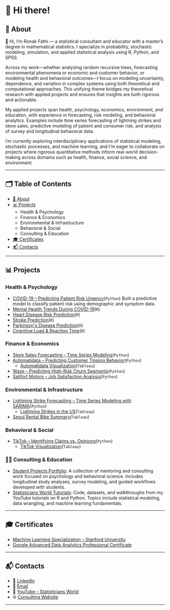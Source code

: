 # 👋 Hi there!

## 📌 About

👋 Hi, I’m Ronak Fathi — a statistical consultant and educator with a master’s degree in mathematical statistics. I specialize in probability, stochastic modeling, simulation, and applied statistical analysis using R, Python, and SPSS.

Across my work—whether analyzing random recursive trees, forecasting environmental phenomena or economic and customer behavior, or modeling health and behavioral outcomes—I focus on modeling uncertainty, dependence, and variation in complex systems using both theoretical and computational approaches. This unifying theme bridges my theoretical research with applied projects and ensures that insights are both rigorous and actionable.

My applied projects span health, psychology, economics, environment, and education, with experience in forecasting, risk modeling, and behavioral analytics. Examples include time series forecasting of lightning strikes and store sales, predictive modeling of patient and consumer risk, and analysis of survey and longitudinal behavioral data.

I’m currently exploring interdisciplinary applications of statistical modeling, stochastic processes, and machine learning, and I’m eager to collaborate on projects where rigorous quantitative methods inform real-world decision-making across domains such as health, finance, social science, and environment.

---

## 🗂 Table of Contents

- [📌 About](#about)
- [📊 Projects](#projects)
  - Health & Psychology
  - Finance & Economics
  - Environmental & Infrastructure
  - Behavioral & Social
  - Consulting & Education
- [🎓 Certificates](#certificates)
- [📬 Contacts](#contacts)

---

## 📊 Projects

### Health & Psychology
- [COVID-19 – Predicting Patient Risk Urgency](https://github.com/RoniF-pixel/Projects/tree/main/Covid-19)(`Python`) Built a predictive model to classify patient risk using demographic and symptom data.
- [Mental Health Trends During COVID-19](https://github.com/RoniF-pixel/R-projects/tree/main/Covid)(`R`)
- [Heart Disease Risk Prediction](https://github.com/RoniF-pixel/R-projects/tree/main/Heart%20Rate)(`R`)
- [Stroke Prediction](https://github.com/RoniF-pixel/R-projects/tree/main/Stroke%20Prediction)(`R`)
- [Parkinson's Disease Prediction](https://github.com/RoniF-pixel/R-projects/tree/main/Parkinson%20Disease)(`R`)
- [Cognitive Load & Reaction Time](https://github.com/RoniF-pixel/R-projects/tree/main/Cognitive%20Load%20%26%20Decision-Making%20Using%20Reaction%20Time%20Data)(`R`)

### Finance & Economics
- [Store Sales Forecasting – Time Series Modeling](https://github.com/RoniF-pixel/Python-Projects/tree/main/Store%20Analysis)(`Python`)
- [Automatidata – Predicting Customer Tipping Behavior](https://github.com/RoniF-pixel/Projects/tree/main/Automatidata)(`Python`)
    - [Automatidata Visualization](https://public.tableau.com/app/profile/ronak.fathi/viz/Automatidataproject_17092831021750/Sheet2)(`Tableau`)
- [Waze – Predicting High-Risk Churn Segments](https://github.com/RoniF-pixel/Projects/tree/main/Waze)(`Python`)
- [Salifort Motors – Job Satisfaction Analysis](https://github.com/RoniF-pixel/Projects/tree/main/Salifort%20Motors)(`Python`)

### Environmental & Infrastructure
- [Lightning Strike Forecasting – Time Series Modeling with SARIMA](https://github.com/RoniF-pixel/Python-Projects/tree/main/Strikes-Analysis)(`Python`)
    - [Lightning Strikes in the US](https://public.tableau.com/app/profile/ronak.fathi/viz/nos-2009-2018/Dashboard4)(`Tableau`)
- [Seoul Rental Bike Summary](https://public.tableau.com/app/profile/ronak.fathi/viz/seoul-rental-bikes/Dashboard1)(`Tableau`)

### Behavioral & Social
- [TikTok – Identifying Claims vs. Opinions](https://github.com/RoniF-pixel/Projects/tree/main/TikTok)(`Python`)
    - [TikTok Visualization](https://public.tableau.com/app/profile/ronak.fathi/viz/TikTokProject_17092911172030/Story1)(`Tableau`)

### 👩‍💼 Consulting & Education
- [Student Projects Portfolio](https://github.com/RoniF-pixel/Student-Projects-Portfolio): A collection of mentoring and consulting work focused on psychology and behavioral science. Includes longitudinal study analyses, survey modeling, and guided workflows developed with students.
- [Statisticians World Tutorials](https://github.com/RoniF-pixel/Statisticians-World-Tutorials): Code, datasets, and walkthroughs from my YouTube tutorials on R and Python. Topics include statistical modeling, data wrangling, and machine learning fundamentals.

---

## 🎓 Certificates

- [Machine Learning Specialization – Stanford University](https://coursera.org/share/55be9360748683122474a7118bd764f2)
- [Google Advanced Data Analytics Professional Certificate](https://www.credly.com/badges/53b0562d-9aab-4204-8b5d-f520890b456a/linked_in?t=scnypb)

---

## 📬 Contacts

- 🔗 [LinkedIn](https://www.linkedin.com/in/ronak-fathi/)
- 📧 [Email](mailto:ronakfstat@gmail.com)
- 🎥 [YouTube – Statisticians World](https://www.youtube.com/@statisticiansworld8912)
- 🌐 [Consulting Website](https://sites.google.com/view/statistical-consulting-service/home)

---
